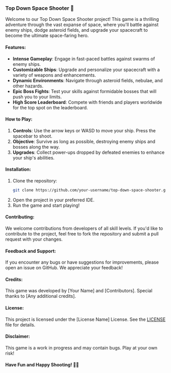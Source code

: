 ### Top Down Space Shooter 🚀

Welcome to our Top Down Space Shooter project! This game is a thrilling adventure through the vast expanse of space, where you'll battle against enemy ships, dodge asteroid fields, and upgrade your spacecraft to become the ultimate space-faring hero.

#### Features:
- **Intense Gameplay**: Engage in fast-paced battles against swarms of enemy ships.
- **Customizable Ships**: Upgrade and personalize your spacecraft with a variety of weapons and enhancements.
- **Dynamic Environments**: Navigate through asteroid fields, nebulae, and other hazards.
- **Epic Boss Fights**: Test your skills against formidable bosses that will push you to your limits.
- **High Score Leaderboard**: Compete with friends and players worldwide for the top spot on the leaderboard.

#### How to Play:
1. **Controls**: Use the arrow keys or WASD to move your ship. Press the spacebar to shoot.
2. **Objective**: Survive as long as possible, destroying enemy ships and bosses along the way.
3. **Upgrades**: Collect power-ups dropped by defeated enemies to enhance your ship's abilities.

#### Installation:
1. Clone the repository:
   ```bash
   git clone https://github.com/your-username/top-down-space-shooter.git
   ```
2. Open the project in your preferred IDE.
3. Run the game and start playing!

#### Contributing:
We welcome contributions from developers of all skill levels. If you'd like to contribute to the project, feel free to fork the repository and submit a pull request with your changes.

#### Feedback and Support:
If you encounter any bugs or have suggestions for improvements, please open an issue on GitHub. We appreciate your feedback!

#### Credits:
This game was developed by [Your Name] and [Contributors]. Special thanks to [Any additional credits].

#### License:
This project is licensed under the [License Name] License. See the [LICENSE](LICENSE) file for details.

#### Disclaimer:
This game is a work in progress and may contain bugs. Play at your own risk!

#### Have Fun and Happy Shooting! 🔫✨
